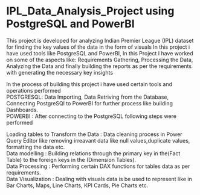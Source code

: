 # IPL_Data_Analysis_Project using PostgreSQL and PowerBI
This project is developed for analyzing Indian Premier League (IPL) dataset for finding the key values of the data in the form of visuals
In this project i have used tools like PostgreSQL and PowerBI, In this Project I have worked on some of the aspects like: Requirements Gathering, Processing the Data, Analyzing the Data and finally building the reports as per the requirements with generating the necessary key insights

In the process of building this project i have used certain tools and operations performed                                                                                                                                                                                                                                                 
POSTGRESQL: Data Importing,
            Data Retriving from the Database,
            Connecting PostgreSQl to PowerBI for further process like building Dashboards.                                                                                                                                                                                                                                                 
POWERBI   : After connecting to the PostgreSQL following steps were performed 

Loading tables to Transform the Data : Data cleaning process in Power Query Editor like removing irreavant data like null values,duplicate values, formatting the data etc.                         
Data modelling : Building relations through the primary key in the(Fact Table) to the foreign keys in the (Dimension Tables).               
Data Processing : Performing certain DAX functions for tables data as per requirements.                                                                           
Data Visualization : Dealing with visuals data is be used to represent like in Bar Charts, Maps, Line Charts, KPI Cards, Pie Charts etc.                            

           
 
 

